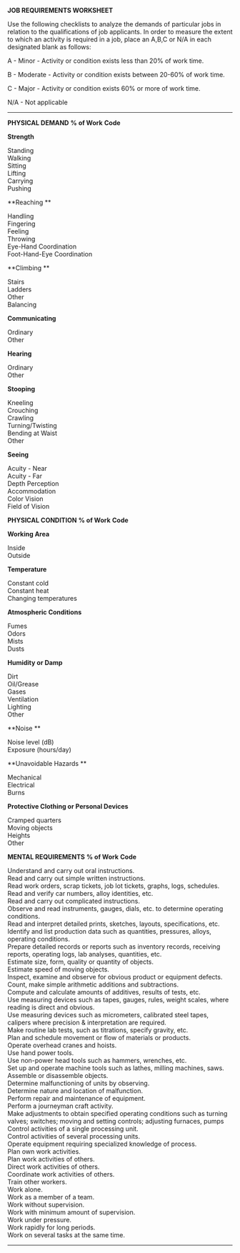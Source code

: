 **JOB REQUIREMENTS WORKSHEET**

Use the following checklists to analyze the demands of particular jobs
in relation to the qualifications of job applicants. In order to measure
the extent to which an activity is required in a job, place an A,B,C or
N/A in each designated blank as follows:

A - Minor - Activity or condition exists less than 20% of work time.

B - Moderate - Activity or condition exists between 20-60% of work time.

C - Major - Activity or condition exists 60% or more of work time.

N/A - Not applicable

  ---------------------------------------------------------------------------------------------------------------------------------------------------- --------------- ----------
  **PHYSICAL DEMAND**                                                                                                                                  **% of Work**   **Code**
                                                                                                                                                                       
  **Strength**                                                                                                                                                         
                                                                                                                                                                       
  Standing                                                                                                                                                             
  Walking                                                                                                                                                              
  Sitting                                                                                                                                                              
  Lifting                                                                                                                                                              
  Carrying                                                                                                                                                             
  Pushing                                                                                                                                                              
                                                                                                                                                                       
  **Reaching **                                                                                                                                                        
                                                                                                                                                                       
  Handling                                                                                                                                                             
  Fingering                                                                                                                                                            
  Feeling                                                                                                                                                              
  Throwing                                                                                                                                                             
  Eye-Hand Coordination                                                                                                                                                
  Foot-Hand-Eye Coordination                                                                                                                                           
                                                                                                                                                                       
  **Climbing **                                                                                                                                                        
                                                                                                                                                                       
  Stairs                                                                                                                                                               
  Ladders                                                                                                                                                              
  Other                                                                                                                                                                
  Balancing                                                                                                                                                            
                                                                                                                                                                       
  **Communicating**                                                                                                                                                    
                                                                                                                                                                       
  Ordinary                                                                                                                                                             
  Other                                                                                                                                                                
                                                                                                                                                                       
  **Hearing**                                                                                                                                                          
                                                                                                                                                                       
  Ordinary                                                                                                                                                             
  Other                                                                                                                                                                
                                                                                                                                                                       
  **Stooping**                                                                                                                                                         
                                                                                                                                                                       
  Kneeling                                                                                                                                                             
  Crouching                                                                                                                                                            
  Crawling                                                                                                                                                             
  Turning/Twisting                                                                                                                                                     
  Bending at Waist                                                                                                                                                     
  Other                                                                                                                                                                
                                                                                                                                                                       
  **Seeing**                                                                                                                                                           
                                                                                                                                                                       
  Acuity - Near                                                                                                                                                        
  Acuity - Far                                                                                                                                                         
  Depth Perception                                                                                                                                                     
  Accommodation                                                                                                                                                        
  Color Vision                                                                                                                                                         
  Field of Vision                                                                                                                                                      
                                                                                                                                                                       
  **PHYSICAL CONDITION**                                                                                                                               **% of Work**   **Code**
                                                                                                                                                                       
  **Working Area**                                                                                                                                                     
                                                                                                                                                                       
  Inside                                                                                                                                                               
  Outside                                                                                                                                                              
                                                                                                                                                                       
  **Temperature**                                                                                                                                                      
                                                                                                                                                                       
  Constant cold                                                                                                                                                        
  Constant heat                                                                                                                                                        
  Changing temperatures                                                                                                                                                
                                                                                                                                                                       
  **Atmospheric Conditions**                                                                                                                                           
                                                                                                                                                                       
  Fumes                                                                                                                                                                
  Odors                                                                                                                                                                
  Mists                                                                                                                                                                
  Dusts                                                                                                                                                                
                                                                                                                                                                       
  **Humidity or Damp**                                                                                                                                                 
                                                                                                                                                                       
  Dirt                                                                                                                                                                 
  Oil/Grease                                                                                                                                                           
  Gases                                                                                                                                                                
  Ventilation                                                                                                                                                          
  Lighting                                                                                                                                                             
  Other                                                                                                                                                                
                                                                                                                                                                       
  **Noise **                                                                                                                                                           
                                                                                                                                                                       
  Noise level (dB)                                                                                                                                                     
  Exposure (hours/day)                                                                                                                                                 
                                                                                                                                                                       
  **Unavoidable Hazards **                                                                                                                                             
                                                                                                                                                                       
  Mechanical                                                                                                                                                           
  Electrical                                                                                                                                                           
  Burns                                                                                                                                                                
                                                                                                                                                                       
  **Protective Clothing or Personal Devices**                                                                                                                          
                                                                                                                                                                       
  Cramped quarters                                                                                                                                                     
  Moving objects                                                                                                                                                       
  Heights                                                                                                                                                              
  Other                                                                                                                                                                
                                                                                                                                                                       
  **MENTAL REQUIREMENTS**                                                                                                                              **% of Work**   **Code**
                                                                                                                                                                       
  Understand and carry out oral instructions.                                                                                                                          
  Read and carry out simple written instructions.                                                                                                                      
  Read work orders, scrap tickets, job lot tickets, graphs, logs, schedules.                                                                                           
  Read and verify car numbers, alloy identities, etc.                                                                                                                  
  Read and carry out complicated instructions.                                                                                                                         
  Observe and read instruments, gauges, dials, etc. to determine operating conditions.                                                                                 
  Read and interpret detailed prints, sketches, layouts, specifications, etc.                                                                                          
  Identify and list production data such as quantities, pressures, alloys, operating conditions.                                                                       
  Prepare detailed records or reports such as inventory records, receiving reports, operating logs, lab analyses, quantities, etc.                                     
  Estimate size, form, quality or quantity of objects.                                                                                                                 
  Estimate speed of moving objects.                                                                                                                                    
  Inspect, examine and observe for obvious product or equipment defects.                                                                                               
  Count, make simple arithmetic additions and subtractions.                                                                                                            
  Compute and calculate amounts of additives, results of tests, etc.                                                                                                   
  Use measuring devices such as tapes, gauges, rules, weight scales, where reading is direct and obvious.                                                              
  Use measuring devices such as micrometers, calibrated steel tapes, calipers where precision & interpretation are required.                                           
  Make routine lab tests, such as titrations, specify gravity, etc.                                                                                                    
  Plan and schedule movement or flow of materials or products.                                                                                                         
  Operate overhead cranes and hoists.                                                                                                                                  
  Use hand power tools.                                                                                                                                                
  Use non-power head tools such as hammers, wrenches, etc.                                                                                                             
  Set up and operate machine tools such as lathes, milling machines, saws.                                                                                             
  Assemble or disassemble objects.                                                                                                                                     
  Determine malfunctioning of units by observing.                                                                                                                      
  Determine nature and location of malfunction.                                                                                                                        
  Perform repair and maintenance of equipment.                                                                                                                         
  Perform a journeyman craft activity.                                                                                                                                 
  Make adjustments to obtain specified operating conditions such as turning valves; switches; moving and setting controls; adjusting furnaces, pumps                   
  Control activities of a single processing unit.                                                                                                                      
  Control activities of several processing units.                                                                                                                      
  Operate equipment requiring specialized knowledge of process.                                                                                                        
  Plan own work activities.                                                                                                                                            
  Plan work activities of others.                                                                                                                                      
  Direct work activities of others.                                                                                                                                    
  Coordinate work activities of others.                                                                                                                                
  Train other workers.                                                                                                                                                 
  Work alone.                                                                                                                                                          
  Work as a member of a team.                                                                                                                                          
  Work without supervision.                                                                                                                                            
  Work with minimum amount of supervision.                                                                                                                             
  Work under pressure.                                                                                                                                                 
  Work rapidly for long periods.                                                                                                                                       
  Work on several tasks at the same time.                                                                                                                              
                                                                                                                                                                       
  ---------------------------------------------------------------------------------------------------------------------------------------------------- --------------- ----------
